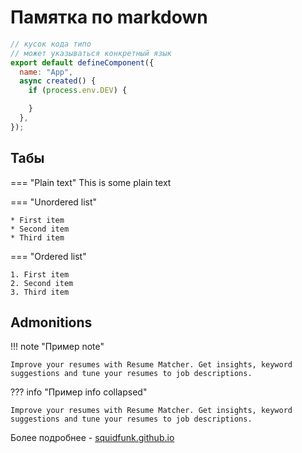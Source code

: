 # Памятка по markdown

```js title="js" linenums="1" hl_lines="6-8"
// кусок кода типо
// может указываться конкретный язык
export default defineComponent({
  name: "App",
  async created() {
    if (process.env.DEV) {

    }
  },
});
```

## Табы
=== "Plain text"
    This is some plain text

=== "Unordered list"
    
    * First item
    * Second item
    * Third item

=== "Ordered list"

    1. First item
    2. Second item
    3. Third item

## Admonitions

!!! note "Пример note"

    Improve your resumes with Resume Matcher. Get insights, keyword suggestions and tune your resumes to job descriptions. 

??? info "Пример info collapsed"

    Improve your resumes with Resume Matcher. Get insights, keyword suggestions and tune your resumes to job descriptions. 

Более подробнее - [squidfunk.github.io](https://squidfunk.github.io/mkdocs-material/reference/)
